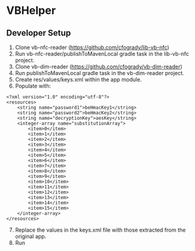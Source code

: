 # VBHelper

## Developer Setup

1. Clone vb-nfc-reader (https://github.com/cfogrady/lib-vb-nfc)
2. Run vb-nfc-reader/publishToMavenLocal gradle task in the lib-vb-nfc project.
3. Clone vb-dim-reader (https://github.com/cfogrady/vb-dim-reader)
4. Run publishToMavenLocal gradle task in the vb-dim-reader project.
5. Create res/values/keys.xml within the app module.
6. Populate with:
```
<?xml version="1.0" encoding="utf-8"?>
<resources>
    <string name="password1">beHmacKey1</string>
    <string name="password2">beHmacKey2</string>
    <string name="decryptionKey">aesKey</string>
    <integer-array name="substitutionArray">
        <item>0</item>
        <item>1</item>
        <item>2</item>
        <item>3</item>
        <item>4</item>
        <item>5</item>
        <item>6</item>
        <item>7</item>
        <item>8</item>
        <item>9</item>
        <item>10</item>
        <item>11</item>
        <item>12</item>
        <item>13</item>
        <item>14</item>
        <item>15</item>
    </integer-array>
</resources>
```
7. Replace the values in the keys.xml file with those extracted from the original app.
8. Run